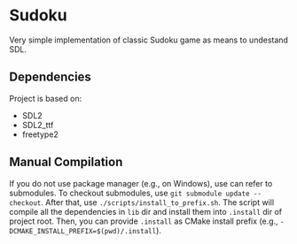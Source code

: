 # Sudoku

Very simple implementation of classic Sudoku game as means to undestand SDL.

## Dependencies

Project is based on:

- SDL2
- SDL2_ttf
- freetype2

## Manual Compilation

If you do not use package manager (e.g., on Windows), use can refer to submodules.
To checkout submodules, use `git submodule update --checkout`.
After that, use `./scripts/install_to_prefix.sh`.
The script will compile all the dependencies in `lib` dir and install them into `.install` dir of project root.
Then, you can provide `.install` as CMake install prefix (e.g., `-DCMAKE_INSTALL_PREFIX=$(pwd)/.install`).
